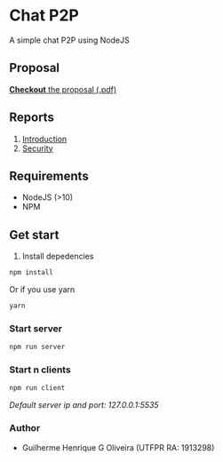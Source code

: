 # Chat P2P 

A simple chat P2P using NodeJS

## Proposal

[**Checkout** the proposal (.pdf)](/proposal/Seguran_a___APNP___Atividade_2-1.pdf)

## Reports

1. [Introduction](/reports/README.md)
2. [Security](/reports/security.md)

## Requirements 

- NodeJS (>10) 
- NPM

## Get start

1. Install depedencies
```bash
npm install
```
Or if you use yarn
```bash
yarn
```

### Start server

```bash
npm run server
```

### Start n clients

```bash
npm run client
```

*Default server ip and port: 127.0.0.1:5535*


### Author 

- Guilherme Henrique G Oliveira (UTFPR RA: 1913298)
